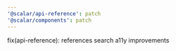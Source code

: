 ```yaml
---
'@scalar/api-reference': patch
'@scalar/components': patch
---
```


fix(api-reference): references search a11y improvements
